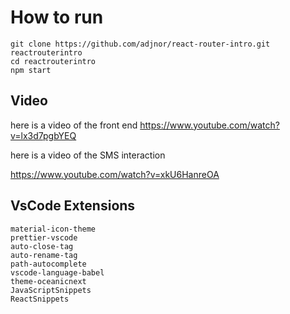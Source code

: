 # How to run

```
git clone https://github.com/adjnor/react-router-intro.git reactrouterintro
cd reactrouterintro
npm start
```

## Video
here is a video of the front end
https://www.youtube.com/watch?v=lx3d7pgbYEQ

here is a video of the SMS interaction

https://www.youtube.com/watch?v=xkU6HanreOA

## VsCode Extensions

```
material-icon-theme
prettier-vscode
auto-close-tag
auto-rename-tag
path-autocomplete
vscode-language-babel
theme-oceanicnext
JavaScriptSnippets
ReactSnippets
```

